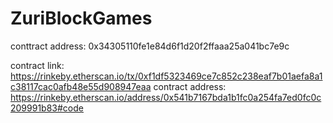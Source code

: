 # ZuriBlockGames

conttract address: 0x34305110fe1e84d6f1d20f2ffaaa25a041bc7e9c

contract link: https://rinkeby.etherscan.io/tx/0xf1df5323469ce7c852c238eaf7b01aefa8a1c38117cac0afb48e55d908947eaa
contract address: https://rinkeby.etherscan.io/address/0x541b7167bda1b1fc0a254fa7ed0fc0c209991b83#code
